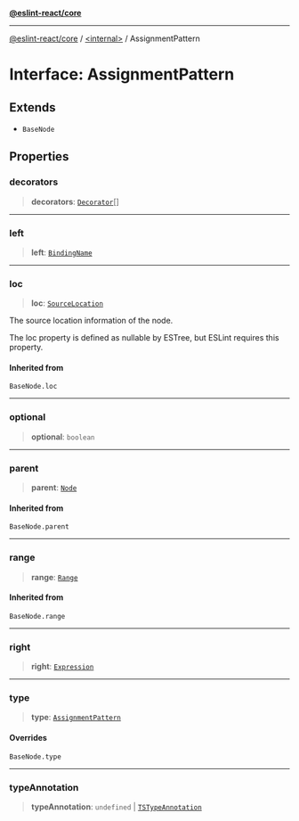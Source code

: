 [**@eslint-react/core**](../../README.md)

***

[@eslint-react/core](../../README.md) / [\<internal\>](../README.md) / AssignmentPattern

# Interface: AssignmentPattern

## Extends

- `BaseNode`

## Properties

### decorators

> **decorators**: [`Decorator`](Decorator.md)[]

***

### left

> **left**: [`BindingName`](../type-aliases/BindingName.md)

***

### loc

> **loc**: [`SourceLocation`](SourceLocation.md)

The source location information of the node.

The loc property is defined as nullable by ESTree, but ESLint requires this property.

#### Inherited from

`BaseNode.loc`

***

### optional

> **optional**: `boolean`

***

### parent

> **parent**: [`Node`](../type-aliases/Node.md)

#### Inherited from

`BaseNode.parent`

***

### range

> **range**: [`Range`](../type-aliases/Range.md)

#### Inherited from

`BaseNode.range`

***

### right

> **right**: [`Expression`](../type-aliases/Expression.md)

***

### type

> **type**: [`AssignmentPattern`](../README.md#assignmentpattern)

#### Overrides

`BaseNode.type`

***

### typeAnnotation

> **typeAnnotation**: `undefined` \| [`TSTypeAnnotation`](TSTypeAnnotation.md)

